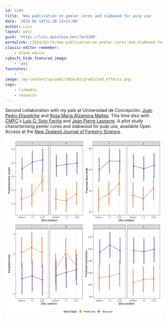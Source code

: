 ```yaml
---
id: 5289
title: 'New publication on peeler cores and slabwood for pulp use'
date: '2024-02-14T21:20:14+13:00'
author: Luis
layout: post
guid: 'https://luis.apiolaza.net/?p=5289'
permalink: /2024/02/14/new-publication-on-peeler-cores-and-slabwood-for-pulp-use/
classic-editor-remember:
    - block-editor
cybocfi_hide_featured_image:
    - 'yes'
footnotes:
    - ''
image: /wp-content/uploads/2024/02/predicted_effects.png
tags:
    - linkedin
    - research
---
```


Second collaboration with my pals at Universidad de Concepción: [](https://www.linkedin.com/in/ACoAAAh9dqcBJ4XaT8x7DgHGfIHJUcmVAMDU6UQ)[Juan Pedro Elissetche](https://www.linkedin.com/in/juan-pedro-elissetche-7478523b/) and [](https://www.linkedin.com/in/ACoAABkOw7EBRexEOPSMCggm2F-fKglmyFfoBZQ)[Rosa María Alzamora Mallea](https://www.linkedin.com/in/rosa-mar%C3%ADa-alzamora-mallea-a69959b8/). This time also with [CMPC](https://www.cmpc.cl)‘s [](https://www.linkedin.com/in/ACoAAAWZrM8BySiYChMgvCCS5A4zFjUdTAu_fyI)[Luis O. Soto Fariña](https://www.linkedin.com/in/luis-o-soto-fari%C3%B1a-55357127/) and [](https://www.linkedin.com/in/ACoAAAM7COUBuwMTc5BHeyUVgXarHyHoQ-fqB4E)[Jean Pierre Lasserre](https://www.linkedin.com/in/jean-pierre-lasserre-08519a16/). A pilot study characterising peeler cores and slabwood for pulp use, available Open Access at the [New Zealand Journal of Forestry Science](https://nzjforestryscience.nz/index.php/nzjfs/article/view/268).

![Effects of stand, disk position and wood type on wood properties.](/assets/images/predicted_effects.png)